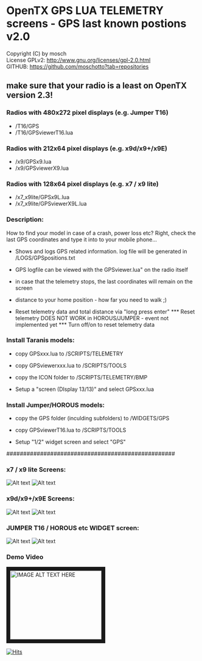 # OpenTX GPS LUA TELEMETRY screens - GPS last known postions v2.0

Copyright (C) by mosch   
License GPLv2: http://www.gnu.org/licenses/gpl-2.0.html       
GITHUB: https://github.com/moschotto?tab=repositories 

## make sure that your radio is a least on OpenTX version 2.3!

### Radios with 480x272 pixel displays (e.g. Jumper T16)
- /T16/GPS
- /T16/GPSviewerT16.lua

### Radios with 212x64 pixel displays (e.g. x9d/x9+/x9E)
- /x9/GPSx9.lua
- /x9/GPSviewerX9.lua

### Radios with 128x64 pixel displays (e.g. x7 / x9 lite)
- /x7_x9lite/GPSx9L.lua
- /x7_x9lite/GPSviewerX9L.lua

 
### Description:
How to find your model in case of a crash, power loss etc? Right, check the last 
GPS coordinates and type it into to your mobile phone...

- Shows and logs GPS related information. log file will be generated in
/LOGS/GPSpositions.txt

- GPS logfile can be viewed with the GPSviewer.lua" on the radio itself

- in case that the telemetry stops, the last coordinates will remain on the screen

- distance to your home position - how far you need to walk ;)

- Reset telemetry data and total distance via "long press enter"
  *** Reset telemetry DOES NOT WORK in HOROUS/JUMPER - event not implemented yet
  *** Turn off/on to reset telemetry data


### Install Taranis models:
- copy GPSxxx.lua to /SCRIPTS/TELEMETRY

- copy GPSviewerxxx.lua to /SCRIPTS/TOOLS

- copy the ICON folder to /SCRIPTS/TELEMETRY/BMP

- Setup a "screen (DIsplay 13/13)" and select GPSxxx.lua

### Install Jumper/HOROUS models:

- copy the GPS folder (inculding subfolders) to /WIDGETS/GPS
- copy GPSviewerT16.lua to /SCRIPTS/TOOLS

- Setup "1/2" widget screen and select "GPS"


##################################################



### x7 / x9 lite Screens:

![Alt text](https://github.com/moschotto/Taranis_GPS_Telemetry/blob/main/media/x9L_GPS_screen.PNG)
![Alt text](https://github.com/moschotto/Taranis_GPS_Telemetry/blob/main/media/x9L_GPSviewer.PNG)

### x9d/x9+/x9E Screens:

![Alt text](https://github.com/moschotto/Taranis_GPS_Telemetry/blob/main/media/x9_GPS_screen.PNG)
![Alt text](https://github.com/moschotto/Taranis_GPS_Telemetry/blob/main/media/x9_GPSviewer.PNG)

### JUMPER T16 / HOROUS etc WIDGET screen:
![Alt text](https://github.com/moschotto/Taranis_GPS_Telemetry/blob/main/media/T16_GPS_screen.png)
![Alt text](https://github.com/moschotto/Taranis_GPS_Telemetry/blob/main/media/T16_GPSViewer.png)


### Demo Video

<a href="http://www.youtube.com/watch?feature=player_embedded&v=9Jt2rRiSq0U" target="_blank"><img src="http://img.youtube.com/vi/9Jt2rRiSq0U/0.jpg" 
alt="IMAGE ALT TEXT HERE" width="240" height="180" border="10" /></a>


[![Hits](https://hits.seeyoufarm.com/api/count/incr/badge.svg?url=https%3A%2F%2Fgithub.com%2Fmoschotto%2FOpenTX_GPS_Telemetry&count_bg=%2379C83D&title_bg=%23555555&icon=&icon_color=%23E7E7E7&title=hits&edge_flat=false)](https://hits.seeyoufarm.com)

